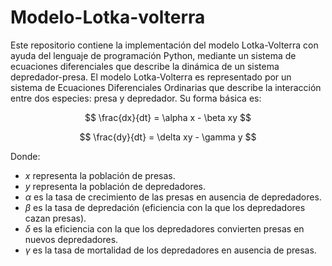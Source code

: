 # Modelo-Lotka-volterra
Este repositorio contiene la implementación del modelo Lotka-Volterra con ayuda del lenguaje de programación Python, mediante un sistema de ecuaciones diferenciales que describe la dinámica de un sistema depredador-presa.
El modelo Lotka-Volterra es representado por un sistema de Ecuaciones Diferenciales Ordinarias que describe la interacción entre dos especies: presa y depredador. Su forma básica es:

$$
\frac{dx}{dt} = \alpha x - \beta xy
$$

$$
\frac{dy}{dt} = \delta xy - \gamma y
$$

Donde:
- $x$ representa la población de presas.
- $y$ representa la población de depredadores.
- $\alpha$ es la tasa de crecimiento de las presas en ausencia de depredadores.
- $\beta$ es la tasa de depredación (eficiencia con la que los depredadores cazan presas).
- $\delta$ es la eficiencia con la que los depredadores convierten presas en nuevos depredadores.
- $\gamma$ es la tasa de mortalidad de los depredadores en ausencia de presas.
